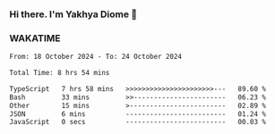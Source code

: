 ### Hi there. I'm Yakhya Diome 👋

### WAKATIME
<!--START_SECTION:waka-->

```txt
From: 18 October 2024 - To: 24 October 2024

Total Time: 8 hrs 54 mins

TypeScript   7 hrs 58 mins   >>>>>>>>>>>>>>>>>>>>>>---   89.60 %
Bash         33 mins         >>-----------------------   06.23 %
Other        15 mins         >------------------------   02.89 %
JSON         6 mins          -------------------------   01.24 %
JavaScript   0 secs          -------------------------   00.03 %
```

<!--END_SECTION:waka-->
